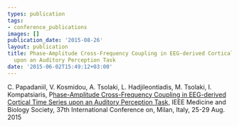 ```yaml
---
types: publication
tags:
- conference_publications
images: []
publication_date: '2015-08-26'
layout: publication
title: Phase-Amplitude Cross-Frequency Coupling in EEG-derived Cortical Time Series
  upon an Auditory Perception Task
date: '2015-06-02T15:49:12+03:00'
---
```

<div>C. Papadaniil, V. Kosmidou, A. Tsolaki, L. Hadjileontiadis, M. Tsolaki, I. Kompatsiaris, P<a href="http://ieeexplore.ieee.org/xpl/articleDetails.jsp?arnumber=7319308">hase-Amplitude Cross-Frequency Coupling in EEG-derived Cortical Time Series upon an Auditory Perception Task,</a> IEEE Medicine and Biology Society, 37th International Conference on, Milan, Italy, 25-29 Aug. 2015</div>
<div>&nbsp;</div>
